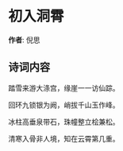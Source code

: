# 初入洞霄

**作者**: 倪思

## 诗词内容

踏雪来游大涤宫，缘崖一一访仙踪。

回环九锁银为阙，峭拔千山玉作峰。

冰柱高垂泉带石，珠幢整立桧兼松。

清寒入骨非人境，知在云霄第几重。

